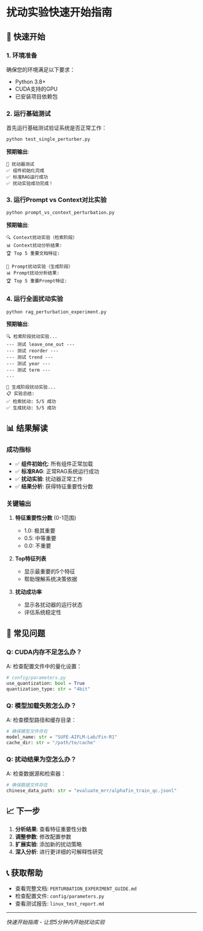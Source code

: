 # 扰动实验快速开始指南

## 🚀 快速开始

### 1. 环境准备

确保您的环境满足以下要求：
- Python 3.8+
- CUDA支持的GPU
- 已安装项目依赖包

### 2. 运行基础测试

首先运行基础测试验证系统是否正常工作：

```bash
python test_single_perturber.py
```

**预期输出**:
```
🧪 扰动器测试
✅ 组件初始化完成
✅ 标准RAG运行成功
✅ 扰动实验成功完成！
```

### 3. 运行Prompt vs Context对比实验

```bash
python prompt_vs_context_perturbation.py
```

**预期输出**:
```
🔍 Context扰动实验（检索阶段）
📊 Context扰动分析结果:
🏆 Top 5 重要文档特征:

🤖 Prompt扰动实验（生成阶段）
📊 Prompt扰动分析结果:
🏆 Top 5 重要Prompt特征:
```

### 4. 运行全面扰动实验

```bash
python rag_perturbation_experiment.py
```

**预期输出**:
```
🔍 检索阶段扰动实验...
--- 测试 leave_one_out ---
--- 测试 reorder ---
--- 测试 trend ---
--- 测试 year ---
--- 测试 term ---
...

🤖 生成阶段扰动实验...
📋 实验总结:
✅ 检索扰动: 5/5 成功
✅ 生成扰动: 5/5 成功
```

## 📊 结果解读

### 成功指标

- ✅ **组件初始化**: 所有组件正常加载
- ✅ **标准RAG**: 正常RAG系统运行成功
- ✅ **扰动实验**: 扰动器正常工作
- ✅ **结果分析**: 获得特征重要性分数

### 关键输出

1. **特征重要性分数** (0-1范围)
   - 1.0: 极其重要
   - 0.5: 中等重要
   - 0.0: 不重要

2. **Top特征列表**
   - 显示最重要的5个特征
   - 帮助理解系统决策依据

3. **扰动成功率**
   - 显示各扰动器的运行状态
   - 评估系统稳定性

## 🔧 常见问题

### Q: CUDA内存不足怎么办？
A: 检查配置文件中的量化设置：
```python
# config/parameters.py
use_quantization: bool = True
quantization_type: str = "4bit"
```

### Q: 模型加载失败怎么办？
A: 检查模型路径和缓存目录：
```python
# 确保模型文件存在
model_name: str = "SUFE-AIFLM-Lab/Fin-R1"
cache_dir: str = "/path/to/cache"
```

### Q: 扰动结果为空怎么办？
A: 检查数据源和检索器：
```python
# 确保数据文件存在
chinese_data_path: str = "evaluate_mrr/alphafin_train_qc.jsonl"
```

## 📈 下一步

1. **分析结果**: 查看特征重要性分数
2. **调整参数**: 修改配置参数
3. **扩展实验**: 添加新的扰动策略
4. **深入分析**: 进行更详细的可解释性研究

## 📞 获取帮助

- 查看完整文档: `PERTURBATION_EXPERIMENT_GUIDE.md`
- 检查配置文件: `config/parameters.py`
- 查看测试报告: `linux_test_report.md`

---

*快速开始指南 - 让您5分钟内开始扰动实验* 